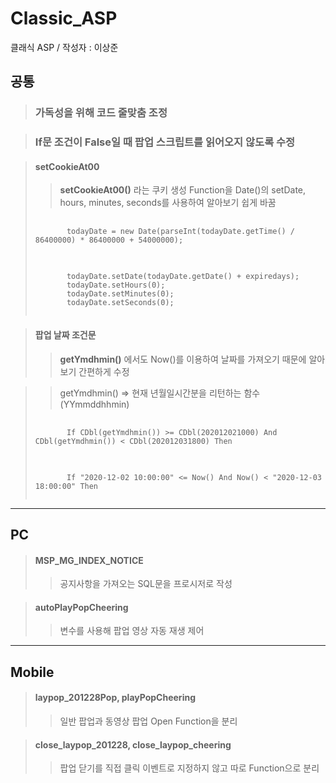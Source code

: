 # Classic_ASP
클래식 ASP /  작성자 : 이상준

## 공통
>### 가독성을 위해 코드 줄맞춤 조정

>### If문 조건이 False일 때 팝업 스크립트를 읽어오지 않도록 수정

>#### setCookieAt00
>>**setCookieAt00()** 라는 쿠키 생성 Function을 Date()의 setDate, hours, minutes, seconds를 사용하여 알아보기 쉽게 바꿈
><pre>
>    <code>
>        todayDate = new Date(parseInt(todayDate.getTime() / 86400000) * 86400000 + 54000000);
>    </code>
></pre>
><pre>
>    <code>
>        todayDate.setDate(todayDate.getDate() + expiredays);
>        todayDate.setHours(0);
>        todayDate.setMinutes(0);
>        todayDate.setSeconds(0);
>    </code>
></pre>

>#### 팝업 날짜 조건문
>>**getYmdhmin()** 에서도 Now()를 이용하여 날짜를 가져오기 때문에 알아보기 간편하게 수정

>>getYmdhmin() => 현재 년월일시간분을 리턴하는 함수 (YYmmddhhmin)
><pre>
>    <code>
>        If CDbl(getYmdhmin()) >= CDbl(202012021000) And CDbl(getYmdhmin()) < CDbl(202012031800) Then
>    </code>
></pre>
><pre>
>    <code>
>        If "2020-12-02 10:00:00" <= Now() And Now() < "2020-12-03 18:00:00" Then
>    </code>
></pre>

***

## PC
>#### MSP_MG_INDEX_NOTICE
>>공지사항을 가져오는 SQL문을 프로시저로 작성

>#### autoPlayPopCheering
>>변수를 사용해 팝업 영상 자동 재생 제어

***

## Mobile
>#### laypop_201228Pop, playPopCheering
>>일반 팝업과 동영상 팝업 Open Function을 분리

>#### close_laypop_201228, close_laypop_cheering
>>팝업 닫기를 직접 클릭 이벤트로 지정하지 않고 따로 Function으로 분리 